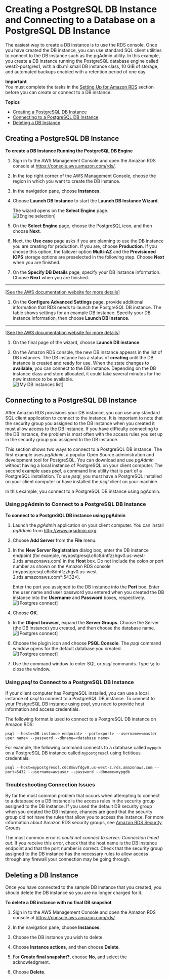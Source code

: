 # Creating a PostgreSQL DB Instance and Connecting to a Database on a PostgreSQL DB Instance<a name="CHAP_GettingStarted.CreatingConnecting.PostgreSQL"></a>

The easiest way to create a DB instance is to use the RDS console\. Once you have created the DB instance, you can use standard SQL client utilities to connect to the DB instance such as the pgAdmin utility\. In this example, you create a DB instance running the PostgreSQL database engine called west2\-postgres1, with a db\.m1\.small DB instance class, 10 GiB of storage, and automated backups enabled with a retention period of one day\.

**Important**  
You must complete the tasks in the [Setting Up for Amazon RDS](CHAP_SettingUp.md) section before you can create or connect to a DB instance\.

**Topics**
+ [Creating a PostgreSQL DB Instance](#CHAP_GettingStarted.Creating.PostgreSQL)
+ [Connecting to a PostgreSQL DB Instance](#CHAP_GettingStarted.Connecting.PostgreSQL)
+ [Deleting a DB Instance](#CHAP_GettingStarted.Deleting.PostgreSQL)

## Creating a PostgreSQL DB Instance<a name="CHAP_GettingStarted.Creating.PostgreSQL"></a>

**To create a DB Instance Running the PostgreSQL DB Engine**

1. Sign in to the AWS Management Console and open the Amazon RDS console at [https://console\.aws\.amazon\.com/rds/](https://console.aws.amazon.com/rds/)\.

1. In the top right corner of the AWS Management Console, choose the region in which you want to create the DB instance\. 

1. In the navigation pane, choose **Instances**\.

1. Choose **Launch DB Instance** to start the **Launch DB Instance Wizard**\.

    The wizard opens on the **Select Engine** page\.   
![\[Engine selection\]](http://docs.aws.amazon.com/AmazonRDS/latest/UserGuide/images/Postgres-Launch01a.png)

1. On the **Select Engine** page, choose the PostgreSQL icon, and then choose **Next**\.

1. Next, the **Use case** page asks if you are planning to use the DB instance you are creating for production\. If you are, choose **Production**\. If you choose this option, the failover option **Multi\-AZ** and the **Provisioned IOPS** storage options are preselected in the following step\. Choose **Next** when you are finished\.

1. On the **Specify DB Details** page, specify your DB instance information\. Choose **Next** when you are finished\.  
****    
[\[See the AWS documentation website for more details\]](http://docs.aws.amazon.com/AmazonRDS/latest/UserGuide/CHAP_GettingStarted.CreatingConnecting.PostgreSQL.html)

1.  On the **Configure Advanced Settings** page, provide additional information that RDS needs to launch the PostgreSQL DB instance\. The table shows settings for an example DB instance\. Specify your DB instance information, then choose **Launch DB Instance**\.  
****    
[\[See the AWS documentation website for more details\]](http://docs.aws.amazon.com/AmazonRDS/latest/UserGuide/CHAP_GettingStarted.CreatingConnecting.PostgreSQL.html)

1.  On the final page of the wizard, choose **Launch DB instance**\. 

1. On the Amazon RDS console, the new DB instance appears in the list of DB instances\. The DB instance has a status of **creating** until the DB instance is created and ready for use\. When the state changes to **available**, you can connect to the DB instance\. Depending on the DB instance class and store allocated, it could take several minutes for the new instance to be available\.   
![\[My DB instances list\]](http://docs.aws.amazon.com/AmazonRDS/latest/UserGuide/images/Postgres-Launch06.png)

## Connecting to a PostgreSQL DB Instance<a name="CHAP_GettingStarted.Connecting.PostgreSQL"></a>

After Amazon RDS provisions your DB instance, you can use any standard SQL client application to connect to the instance\. It is important to note that the security group you assigned to the DB instance when you created it must allow access to the DB instance\. If you have difficulty connecting to the DB instance, the problem is most often with the access rules you set up in the security group you assigned to the DB instance\.

This section shows two ways to connect to a PostgreSQL DB instance\. The first example uses *pgAdmin*, a popular Open Source administration and development tool for PostgreSQL\. You can download and use *pgAdmin* without having a local instance of PostgreSQL on your client computer\. The second example uses *psql*, a command line utility that is part of a PostgreSQL installation\. To use *psql*, you must have a PostgreSQL installed on your client computer or have installed the *psql* client on your machine\. 

In this example, you connect to a PostgreSQL DB instance using pgAdmin\. 

### Using pgAdmin to Connect to a PostgreSQL DB Instance<a name="CHAP_GettingStarted.Connecting.PostgreSQL.pgAdmin"></a>

**To connect to a PostgreSQL DB instance using pgAdmin**

1. Launch the *pgAdmin* application on your client computer\. You can install *pgAdmin* from [http://www\.pgadmin\.org/](http://www.pgadmin.org/)\.

1. Choose **Add Server** from the **File** menu\.

1. In the **New Server Registration** dialog box, enter the DB instance endpoint \(for example, mypostgresql\.c6c8dntfzzhgv0\.us\-west\-2\.rds\.amazonaws\.com\) in the **Host** box\. Do not include the colon or port number as shown on the Amazon RDS console \(mypostgresql\.c6c8dntfzzhgv0\.us\-west\-2\.rds\.amazonaws\.com*:5432*\)\. 

   Enter the port you assigned to the DB instance into the **Port** box\. Enter the user name and user password you entered when you created the DB instance into the **Username** and **Password** boxes, respectively\.   
![\[Postgres connect\]](http://docs.aws.amazon.com/AmazonRDS/latest/UserGuide/images/Postgres-Connect01.png)

1. Choose **OK**\. 

1. In the **Object browser**, expand the **Server Groups**\. Choose the Server \(the DB instance\) you created, and then choose the database name\.   
![\[Postgres connect\]](http://docs.aws.amazon.com/AmazonRDS/latest/UserGuide/images/Postgres-Connect02.png)

1. Choose the plugin icon and choose **PSQL Console**\. The *psql* command window opens for the default database you created\.   
![\[Postgres connect\]](http://docs.aws.amazon.com/AmazonRDS/latest/UserGuide/images/Postgres-Connect03.png)

1. Use the command window to enter SQL or *psql* commands\. Type `\q` to close the window\.

### Using *psql* to Connect to a PostgreSQL DB Instance<a name="CHAP_GettingStarted.Connecting.PostgreSQL.psql"></a>

If your client computer has PostgreSQL installed, you can use a local instance of *psql* to connect to a PostgreSQL DB instance\. To connect to your PostgreSQL DB instance using *psql*, you need to provide host information and access credentials\.

The following format is used to connect to a PostgreSQL DB instance on Amazon RDS:

```
psql --host=<DB instance endpoint> --port=<port> --username=<master user name> --password --dbname=<database name> 
```

 For example, the following command connects to a database called `mypgdb` on a PostgreSQL DB instance called `mypostgresql` using fictitious credentials: 

```
psql --host=mypostgresql.c6c8mwvfdgv0.us-west-2.rds.amazonaws.com --port=5432 --username=awsuser --password --dbname=mypgdb 
```

### Troubleshooting Connection Issues<a name="CHAP_GettingStarted.Connecting.PostgreSQL.Troubleshooting"></a>

By far the most common problem that occurs when attempting to connect to a database on a DB instance is the access rules in the security group assigned to the DB instance\. If you used the default DB security group when you created the DB instance, chances are good that the security group did not have the rules that allow you to access the instance\. For more information about Amazon RDS security groups, see [Amazon RDS Security Groups](Overview.RDSSecurityGroups.md)

The most common error is *could not connect to server: Connection timed out*\. If you receive this error, check that the host name is the DB instance endpoint and that the port number is correct\. Check that the security group assigned to the DB instance has the necessary rules to allow access through any firewall your connection may be going through\.

## Deleting a DB Instance<a name="CHAP_GettingStarted.Deleting.PostgreSQL"></a>

Once you have connected to the sample DB instance that you created, you should delete the DB instance so you are no longer charged for it\.

**To delete a DB instance with no final DB snapshot**

1. Sign in to the AWS Management Console and open the Amazon RDS console at [https://console\.aws\.amazon\.com/rds/](https://console.aws.amazon.com/rds/)\.

1. In the navigation pane, choose **Instances**\.

1. Choose the DB instance you wish to delete\.

1. Choose **Instance actions**, and then choose **Delete**\.

1. For **Create final snapshot?**, choose **No**, and select the acknowledgment\. 

1. Choose **Delete**\. 